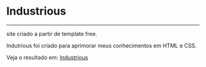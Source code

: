 # Industrious
------
site criado a partir de template free.


Indutrious foi criado para aprimorar meus conhecimentos em HTML e CSS.

Veja o resultado em: [Industrious](https://araujogabriel77.github.io/Industrious.github.io)
